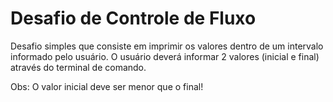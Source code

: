 # Desafio de Controle de Fluxo

Desafio simples que consiste em imprimir os valores dentro de um intervalo informado pelo usuário.
O usuário deverá informar 2 valores (inicial e final) através do terminal de comando. 

Obs: O valor inicial deve ser menor que o final!

